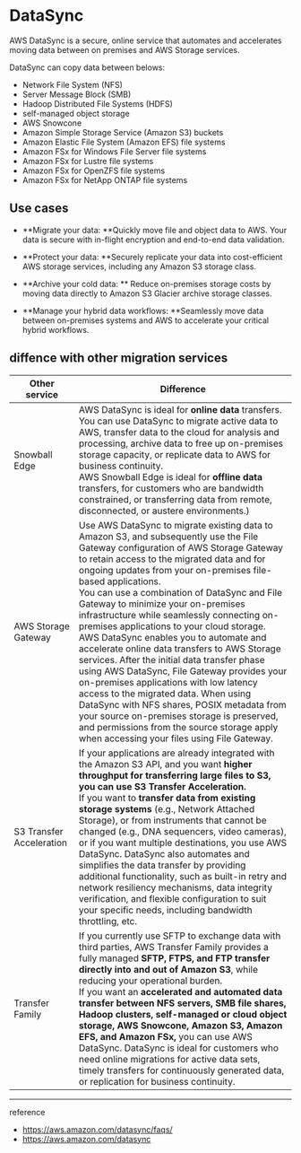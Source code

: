 # DataSync

AWS DataSync is a secure, online service that automates and accelerates moving data between on premises and AWS Storage services.

DataSync can copy data between belows:

- Network File System (NFS)
- Server Message Block (SMB)
- Hadoop Distributed File Systems (HDFS)
- self-managed object storage
- AWS Snowcone
- Amazon Simple Storage Service (Amazon S3) buckets
- Amazon Elastic File System (Amazon EFS) file systems
- Amazon FSx for Windows File Server file systems
- Amazon FSx for Lustre file systems
- Amazon FSx for OpenZFS file systems
- Amazon FSx for NetApp ONTAP file systems

## Use cases

- **Migrate your data: **Quickly move file and object data to AWS. Your data is secure with in-flight encryption and end-to-end data validation.

- **Protect your data: **Securely replicate your data into cost-efficient AWS storage services, including any Amazon S3 storage class.

- **Archive your cold data: ** Reduce on-premises storage costs by moving data directly to Amazon S3 Glacier archive storage classes.

- **Manage your hybrid data workflows: **Seamlessly move data between on-premises systems and AWS to accelerate your critical hybrid workflows.

## diffence with other migration services

|Other service|Difference|
|-|-|
|Snowball Edge|AWS DataSync is ideal for **online data** transfers. You can use DataSync to migrate active data to AWS, transfer data to the cloud for analysis and processing, archive data to free up on-premises storage capacity, or replicate data to AWS for business continuity.<br>AWS Snowball Edge is ideal for **offline data** transfers, for customers who are bandwidth constrained, or transferring data from remote, disconnected, or austere environments.)
|AWS Storage Gateway|Use AWS DataSync to migrate existing data to Amazon S3, and subsequently use the File Gateway configuration of AWS Storage Gateway to retain access to the migrated data and for ongoing updates from your on-premises file-based applications.<br>You can use a combination of DataSync and File Gateway to minimize your on-premises infrastructure while seamlessly connecting on-premises applications to your cloud storage. AWS DataSync enables you to automate and accelerate online data transfers to AWS Storage services. After the initial data transfer phase using AWS DataSync, File Gateway provides your on-premises applications with low latency access to the migrated data. When using DataSync with NFS shares, POSIX metadata from your source on-premises storage is preserved, and permissions from the source storage apply when accessing your files using File Gateway.
|S3 Transfer Acceleration|If your applications are already integrated with the Amazon S3 API, and you want **higher throughput for transferring large files to S3, you can use S3 Transfer Acceleration.**<br>If you want to **transfer data from existing storage systems** (e.g., Network Attached Storage), or from instruments that cannot be changed (e.g., DNA sequencers, video cameras), or if you want multiple destinations, you use AWS DataSync. DataSync also automates and simplifies the data transfer by providing additional functionality, such as built-in retry and network resiliency mechanisms, data integrity verification, and flexible configuration to suit your specific needs, including bandwidth throttling, etc.
|Transfer Family|If you currently use SFTP to exchange data with third parties, AWS Transfer Family provides a fully managed **SFTP, FTPS, and FTP transfer directly into and out of Amazon S3**, while reducing your operational burden.<br>If you want an **accelerated and automated data transfer between NFS servers, SMB file shares, Hadoop clusters, self-managed or cloud object storage, AWS Snowcone, Amazon S3, Amazon EFS, and Amazon FSx,** you can use AWS DataSync. DataSync is ideal for customers who need online migrations for active data sets, timely transfers for continuously generated data, or replication for business continuity.|

---

reference
- https://aws.amazon.com/datasync/faqs/
- https://aws.amazon.com/datasync